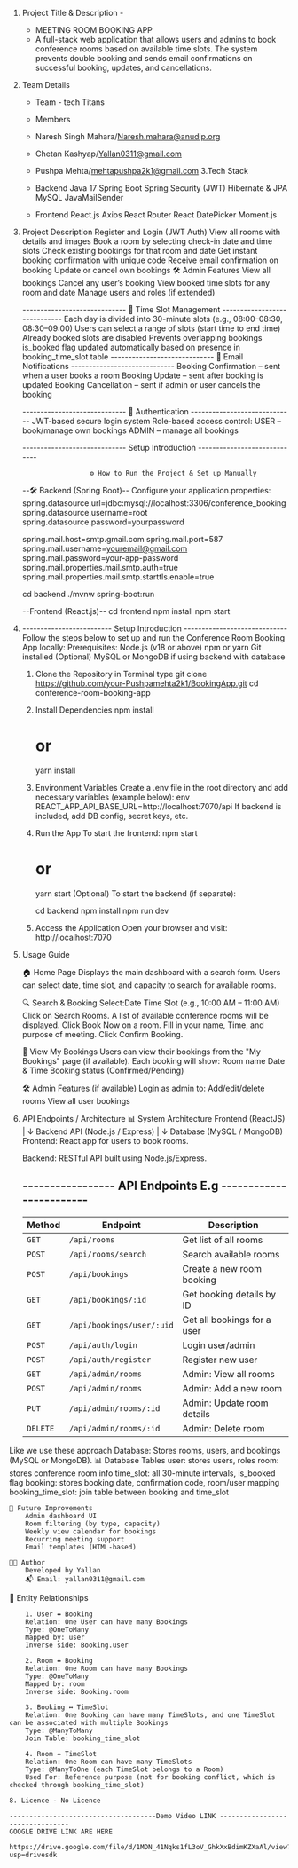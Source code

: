 1. Project Title & Description - 
    - MEETING ROOM BOOKING APP
    - A full-stack web application that allows users and admins to book conference rooms based on available time slots. The system prevents double booking and sends email confirmations on successful booking, updates, and cancellations.

2. Team Details
    - Team - tech Titans
    - Members 
    - Naresh Singh Mahara/Naresh.mahara@anudip.org
    - Chetan Kashyap/Yallan0311@gmail.com
    - Pushpa Mehta/mehtapushpa2k1@gmail.com
3.Tech Stack 

    - Backend
        Java 17
        Spring Boot
        Spring Security (JWT)
        Hibernate & JPA
        MySQL
        JavaMailSender

    - Frontend
        React.js
        Axios
        React Router
        React DatePicker
        Moment.js

4. Project Description 
        Register and Login (JWT Auth)
        View all rooms with details and images
        Book a room by selecting check-in date and time slots
        Check existing bookings for that room and date
        Get instant booking confirmation with unique code
        Receive email confirmation on booking
        Update or cancel own bookings
        🛠 Admin Features
        View all bookings
        Cancel any user’s booking
        View booked time slots for any room and date
        Manage users and roles (if extended)

    ----------------------------- 📅 Time Slot Management -----------------------------
    Each day is divided into 30-minute slots (e.g., 08:00–08:30, 08:30–09:00)
    Users can select a range of slots (start time to end time)
    Already booked slots are disabled
    Prevents overlapping bookings
    is_booked flag updated automatically based on presence in booking_time_slot table
    -----------------------------  📨 Email Notifications -----------------------------
    Booking Confirmation – sent when a user books a room
    Booking Update – sent after booking is updated
    Booking Cancellation – sent if admin or user cancels the booking

     -----------------------------  🔐 Authentication -----------------------------
    JWT-based secure login system
    Role-based access control:
    USER – book/manage own bookings
    ADMIN – manage all bookings

    ----------------------------- Setup Introduction -----------------------------

                        ⚙️ How to Run the Project & Set up Manually 

    --🛠 Backend (Spring Boot)--
    Configure your application.properties:
    spring.datasource.url=jdbc:mysql://localhost:3306/conference_booking
    spring.datasource.username=root
    spring.datasource.password=yourpassword

    spring.mail.host=smtp.gmail.com
    spring.mail.port=587
    spring.mail.username=youremail@gmail.com
    spring.mail.password=your-app-password
    spring.mail.properties.mail.smtp.auth=true
    spring.mail.properties.mail.smtp.starttls.enable=true


    cd backend
    ./mvnw spring-boot:run

    --Frontend (React.js)--
    cd frontend
    npm install
    npm start

5. ------------------------- Setup Introduction  -----------------------------
    Follow the steps below to set up and run the Conference Room Booking App locally:
        Prerequisites:
        Node.js (v18 or above)
        npm or yarn
        Git installed
        (Optional) MySQL or MongoDB if using backend with database
    1. Clone the Repository
        in Terminal type
        git clone https://github.com/your-Pushpamehta2k1/BookingApp.git
        cd conference-room-booking-app
    2. Install Dependencies
        npm install
        # or
        yarn install
    3. Environment Variables
        Create a .env file in the root directory and add necessary variables (example below):
        env
        REACT_APP_API_BASE_URL=http://localhost:7070/api
        If backend is included, add DB config, secret keys, etc.
    4. Run the App
        To start the frontend:
        npm start
        # or
        yarn start
        (Optional) To start the backend (if separate):

        cd backend
        npm install
        npm run dev
    5. Access the Application
        Open your browser and visit:
        http://localhost:7070

6. Usage Guide 

    🏠 Home Page
        Displays the main dashboard with a search form.
        Users can select date, time slot, and capacity to search for available rooms.
    
    🔍 Search & Booking
        Select:Date
        Time Slot (e.g., 10:00 AM – 11:00 AM)
        Click on Search Rooms.
        A list of available conference rooms will be displayed.
        Click Book Now on a room.
        Fill in your name, Time, and purpose of meeting.
        Click Confirm Booking.

    📅 View My Bookings
    Users can view their bookings from the "My Bookings" page (if available).
    Each booking will show:
        Room name
        Date & Time
        Booking status (Confirmed/Pending)

    🛠 Admin Features (if available)
        Login as admin to:
        Add/edit/delete rooms
        View all user bookings
7. API Endpoints / Architecture
📊 System Architecture
    Frontend (ReactJS)
        |
        ↓
    Backend API (Node.js / Express)
        |
        ↓
    Database (MySQL / MongoDB)
    Frontend: React app for users to book rooms.

    Backend: RESTful API built using Node.js/Express.

    ----------------- API Endpoints E.g ------------------------
    -----------------------------------------------------------------------    
    | Method   | Endpoint                  | Description                 |
    | -------- | ------------------------- | --------------------------- |
    | `GET`    | `/api/rooms`              | Get list of all rooms       |
    | `POST`   | `/api/rooms/search`       | Search available rooms      |
    | `POST`   | `/api/bookings`           | Create a new room booking   |
    | `GET`    | `/api/bookings/:id`       | Get booking details by ID   |
    | `GET`    | `/api/bookings/user/:uid` | Get all bookings for a user |
    | `POST`   | `/api/auth/login`         | Login user/admin            |
    | `POST`   | `/api/auth/register`      | Register new user           |
    | `GET`    | `/api/admin/rooms`        | Admin: View all rooms       |
    | `POST`   | `/api/admin/rooms`        | Admin: Add a new room       |
    | `PUT`    | `/api/admin/rooms/:id`    | Admin: Update room details  |
    | `DELETE` | `/api/admin/rooms/:id`    | Admin: Delete room          |

Like we use these approach 
    Database: Stores rooms, users, and bookings (MySQL or MongoDB).
    📊 Database Tables
        user: stores users, roles
        room: stores conference room info
        time_slot: all 30-minute intervals, is_booked flag
        booking: stores booking date, confirmation code, room/user mapping
        booking_time_slot: join table between booking and time_slot

    🔮 Future Improvements
        Admin dashboard UI
        Room filtering (by type, capacity)
        Weekly view calendar for bookings
        Recurring meeting support
        Email templates (HTML-based)

    👨‍💻 Author
        Developed by Yallan
        📬 Email: yallan0311@gmail.com



📘 Entity Relationships

        1. User ↔ Booking
        Relation: One User can have many Bookings
        Type: @OneToMany
        Mapped by: user
        Inverse side: Booking.user

        2. Room ↔ Booking
        Relation: One Room can have many Bookings
        Type: @OneToMany
        Mapped by: room
        Inverse side: Booking.room

        3. Booking ↔ TimeSlot
        Relation: One Booking can have many TimeSlots, and one TimeSlot can be associated with multiple Bookings
        Type: @ManyToMany
        Join Table: booking_time_slot

        4. Room ↔ TimeSlot
        Relation: One Room can have many TimeSlots
        Type: @ManyToOne (each TimeSlot belongs to a Room)
        Used For: Reference purpose (not for booking conflict, which is checked through booking_time_slot)

    8. Licence - No Licence 
     
    -------------------------------------Demo Video LINK --------------------------------
    GOOGLE DRIVE LINK ARE HERE 
        https://drive.google.com/file/d/1MDN_41Nqks1fL3oV_GhkXxBdimKZXaAl/view?usp=drivesdk
        
